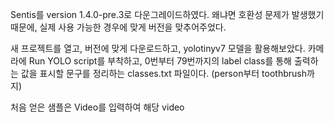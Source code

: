 Sentis를 version 1.4.0-pre.3로 다운그레이드하였다. 왜냐면 호환성 문제가 발생했기 때문에,
실제 사용 가능한 경우에 맞게 버전을 맞추어주었다.

새 프로젝트를 열고, 버전에 맞게 다운로드하고, yolotinyv7 모델을 활용해보았다.
카메라에 Run YOLO script를 부착하고, 0번부터 79번까지의 label class를 통해 출력하는 값을 표시할 문구를 정리하는 classes.txt 파일이다. (person부터 toothbrush까지)

처음 얻은 샘플은 Video를 입력하여 해당 video